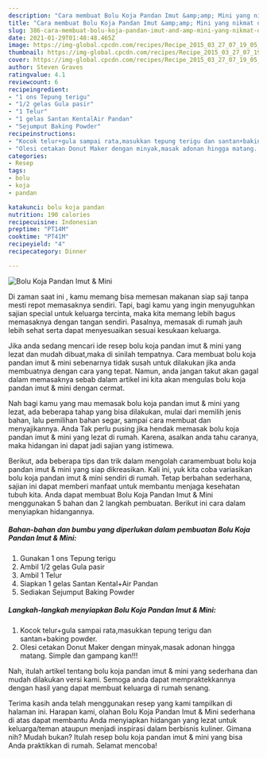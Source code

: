```yaml
---
description: "Cara membuat Bolu Koja Pandan Imut &amp;amp; Mini yang nikmat dan Mudah Dibuat"
title: "Cara membuat Bolu Koja Pandan Imut &amp;amp; Mini yang nikmat dan Mudah Dibuat"
slug: 386-cara-membuat-bolu-koja-pandan-imut-and-amp-mini-yang-nikmat-dan-mudah-dibuat
date: 2021-01-29T01:48:48.465Z
image: https://img-global.cpcdn.com/recipes/Recipe_2015_03_27_07_19_05_90_57fc4323b707c4480798/680x482cq70/bolu-koja-pandan-imut-mini-foto-resep-utama.jpg
thumbnail: https://img-global.cpcdn.com/recipes/Recipe_2015_03_27_07_19_05_90_57fc4323b707c4480798/680x482cq70/bolu-koja-pandan-imut-mini-foto-resep-utama.jpg
cover: https://img-global.cpcdn.com/recipes/Recipe_2015_03_27_07_19_05_90_57fc4323b707c4480798/680x482cq70/bolu-koja-pandan-imut-mini-foto-resep-utama.jpg
author: Steven Graves
ratingvalue: 4.1
reviewcount: 6
recipeingredient:
- "1 ons Tepung terigu"
- "1/2 gelas Gula pasir"
- "1 Telur"
- "1 gelas Santan KentalAir Pandan"
- "Sejumput Baking Powder"
recipeinstructions:
- "Kocok telur+gula sampai rata,masukkan tepung terigu dan santan+baking powder."
- "Olesi cetakan Donut Maker dengan minyak,masak adonan hingga matang. Simple dan gampang kan!!!"
categories:
- Resep
tags:
- bolu
- koja
- pandan

katakunci: bolu koja pandan 
nutrition: 190 calories
recipecuisine: Indonesian
preptime: "PT14M"
cooktime: "PT41M"
recipeyield: "4"
recipecategory: Dinner

---
```



![Bolu Koja Pandan Imut &amp; Mini](https://img-global.cpcdn.com/recipes/Recipe_2015_03_27_07_19_05_90_57fc4323b707c4480798/680x482cq70/bolu-koja-pandan-imut-mini-foto-resep-utama.jpg)

Di zaman  saat ini , kamu memang bisa memesan makanan siap saji tanpa mesti repot memasaknya sendiri. Tapi, bagi kamu yang ingin menyuguhkan sajian special untuk keluarga tercinta, maka kita memang lebih bagus memasaknya dengan tangan sendiri. Pasalnya, memasak di rumah jauh lebih sehat serta dapat menyesuaikan sesuai kesukaan keluarga.

Jika anda sedang mencari ide resep bolu koja pandan imut &amp; mini yang lezat dan mudah dibuat,maka di sinilah tempatnya. Cara membuat bolu koja pandan imut &amp; mini  sebenarnya tidak susah untuk dilakukan jika anda membuatnya dengan cara yang tepat. Namun, anda jangan takut akan gagal dalam memasaknya 
sebab dalam artikel ini kita akan mengulas bolu koja pandan imut &amp; mini dengan cermat.  



Nah bagi kamu yang mau memasak bolu koja pandan imut &amp; mini yang lezat, ada beberapa tahap yang bisa dilakukan, mulai dari memilih jenis bahan, lalu pemilihan bahan segar, sampai cara membuat dan menyajikannya. Anda Tak perlu pusing jika hendak memasak bolu koja pandan imut &amp; mini yang lezat di rumah. Karena, asalkan anda  tahu caranya, maka hidangan ini dapat jadi sajian yang istimewa.

Berikut, ada beberapa tips dan trik dalam mengolah caramembuat bolu koja pandan imut &amp; mini yang siap dikreasikan. Kali ini, yuk kita coba variasikan bolu koja pandan imut &amp; mini sendiri di rumah. Tetap berbahan sederhana, sajian ini dapat memberi manfaat untuk membantu menjaga kesehatan tubuh kita. Anda dapat membuat Bolu Koja Pandan Imut &amp; Mini menggunakan 5 bahan dan 2 langkah pembuatan. Berikut ini cara dalam menyiapkan hidangannya.

<!--inarticleads1-->

##### Bahan-bahan dan bumbu yang diperlukan dalam pembuatan Bolu Koja Pandan Imut &amp; Mini:

1. Gunakan 1 ons Tepung terigu
1. Ambil 1/2 gelas Gula pasir
1. Ambil 1 Telur
1. Siapkan 1 gelas Santan Kental+Air Pandan
1. Sediakan Sejumput Baking Powder




<!--inarticleads2-->

##### Langkah-langkah menyiapkan Bolu Koja Pandan Imut &amp; Mini:

1. Kocok telur+gula sampai rata,masukkan tepung terigu dan santan+baking powder.
1. Olesi cetakan Donut Maker dengan minyak,masak adonan hingga matang. Simple dan gampang kan!!!




Nah, itulah artikel tentang  bolu koja pandan imut &amp; mini  yang sederhana dan mudah dilakukan versi kami. Semoga anda dapat mempraktekkannya dengan hasil yang dapat membuat keluarga di rumah senang. 

Terima kasih anda telah menggunakan resep yang kami tampilkan di halaman ini. Harapan kami, olahan  Bolu Koja Pandan Imut &amp; Mini sederhana di atas dapat membantu Anda menyiapkan hidangan yang lezat untuk keluarga/teman ataupun menjadi inspirasi dalam berbisnis kuliner. Gimana nih? Mudah bukan? Itulah resep bolu koja pandan imut &amp; mini yang bisa Anda praktikkan di rumah. Selamat mencoba!

